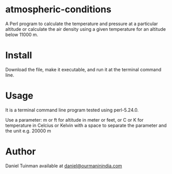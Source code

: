 # atmospheric-conditions
A Perl program to calculate the temperature and pressure at a particular altitude or calculate the air density using a given temperature for an altitude below 11000 m.

# Install
Download the file, make it executable, and run it at the terminal command line.

# Usage
It is a terminal command line program tested using perl-5.24.0. 

Use a parameter: m or ft for altitude in meter or feet, or C or K for temperature in Celcius or Kelvin with a space to separate the parameter and the unit e.g. 20000 m

# Author
Daniel Tuinman available at daniel@ourmaninindia.com
